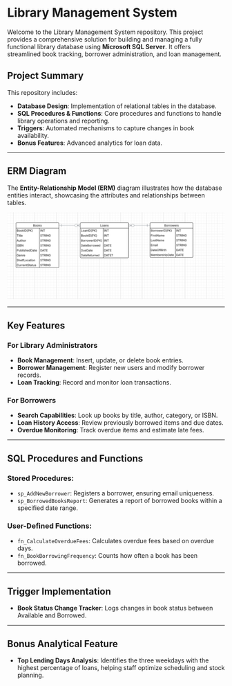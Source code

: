 # **Library Management System**

Welcome to the Library Management System repository. This project provides a comprehensive solution for building and managing a fully functional library database using **Microsoft SQL Server**. It offers streamlined book tracking, borrower administration, and loan management.

## Project Summary

This repository includes:
- **Database Design**: Implementation of relational tables in the database.
- **SQL Procedures & Functions**: Core procedures and functions to handle library operations and reporting.
- **Triggers**: Automated mechanisms to capture changes in book availability.
- **Bonus Features**: Advanced analytics for loan data.

---

## ERM Diagram

The **Entity-Relationship Model (ERM)** diagram illustrates how the database entities interact, showcasing the attributes and relationships between tables.

<a href="https://github.com/MohammadKhamalan/Library-Management-System" target="_blank">
    <img src="ERM Diagram.png" alt="ERM Diagram">
</a>

---

## Key Features

### For Library Administrators
- **Book Management**: Insert, update, or delete book entries.
- **Borrower Management**: Register new users and modify borrower records.
- **Loan Tracking**: Record and monitor loan transactions.

### For Borrowers
- **Search Capabilities**: Look up books by title, author, category, or ISBN.
- **Loan History Access**: Review previously borrowed items and due dates.
- **Overdue Monitoring**: Track overdue items and estimate late fees.

---

## SQL Procedures and Functions

### Stored Procedures:
- `sp_AddNewBorrower`: Registers a borrower, ensuring email uniqueness.
- `sp_BorrowedBooksReport`: Generates a report of borrowed books within a specified date range.

### User-Defined Functions:
- `fn_CalculateOverdueFees`: Calculates overdue fees based on overdue days.
- `fn_BookBorrowingFrequency`: Counts how often a book has been borrowed.

---

## Trigger Implementation

- **Book Status Change Tracker**: Logs changes in book status between Available and Borrowed.

---

## Bonus Analytical Feature

- **Top Lending Days Analysis**: Identifies the three weekdays with the highest percentage of loans, helping staff optimize scheduling and stock planning.

